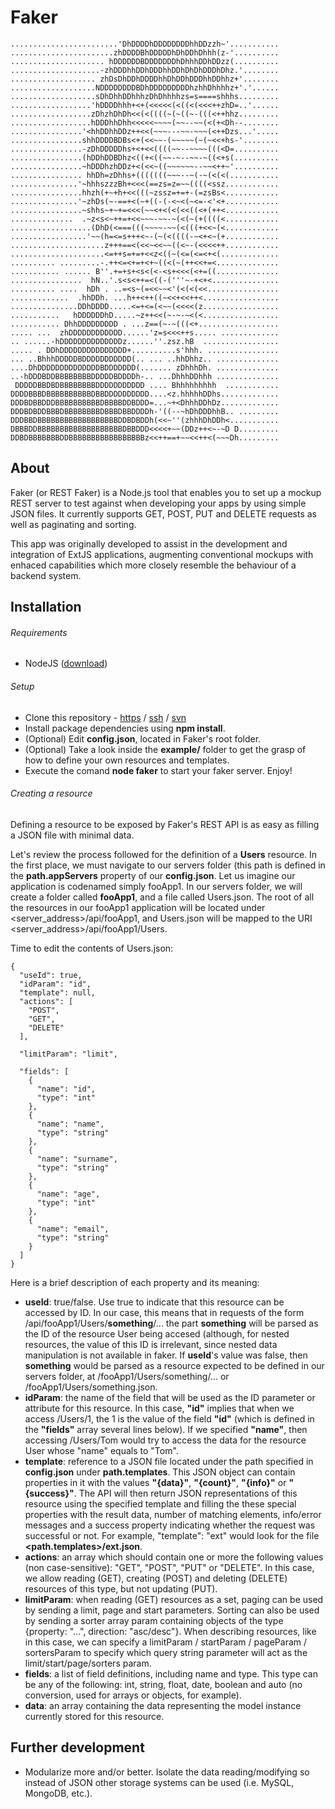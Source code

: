 # Faker
```
........................'DhDDDDhDDDDDDDDhhDDzzh~'...........
.......................zhDDDDBhDDDDDhDhDDhDhhh(z-'..........
..................... hDDDDDDBDDDDDDDhDhhhDDhDDzz(..........
....................-zhDDDhhDDhDDDhhDDhDhDhDDDhDhz.'........
................... zhDsDhDDhDDDDhhDhDDhDDDhhDDhhz+'........
...................NDDDDDDDDBDhDDDDDDDDDhzhhDhhhhz+'.'......
...................sDhDhhDDhhhzDhDhhhhzs=s====shhhs.........
..................'hDDDDhhh+<+(<<<<<(<((<(<<<++zhD=..'......
..................zDhzhDhDh<<(<((((~(~((~-(((<++hhz.........
..................hDDDhhDhh<<<<<~~~~(~~--~~(<(+<Dh--........
................'<hhDDhhDDz++<<(~~~---~~-~~~(<++Dzs...'.....
................shhDDDDBDBs<+(<<~~-(~~~~~(~(~<<+hs-'........
................-zDhDDDDDhs+<+<<((((~~--~~~~(((<D=..........
................(hDDhDDBDhz<((+<((~~-~--~~-~((<+s(..........
................~hDDDhzhDDz+<(<<~((~~~~~~--~~<++~'..........
................ hhDh=zDhhs+(((((((~~~--~(-~(<(<(...........
...............'~hhhszzzBh+<<<(==zs=z=~~((((<ssz............
................hhzh(+~+h+<<(((~zssz=+=+-(=zsBs<............
...............'~zhDs(~-==+<(~+((-(-<~<(~<=-<'<+............
................~shhs~+~+=<<<(~~<+<(<(<<((<+(++<............
..............  .~z<s<~++=+<<~~~-~~-~(<(~(+((((<............
..................(DhD(<===(((~~~~-~~(<(((+<<~(<............
.................'~~(h=<=s+++<~-(~(<((((-~<+<~(+............
.....................z+++==<(<<~<<~~((<~-(<<<<++............
.....................<=++s=+=+<<z<((~(<=(<=<+<(.............
.......... .........-.++<=<+=+<+~((<(~(++<<+=<..............
........... ...... B''.+=+s+<s<(<-<s+<<<(<+=((..............
................  hN..'.s<s<++=<((-('''~-+<+<...............
.......... ....  hDh . ..=<s~(=<<~~<'(<(<(<<................
.............  .hhDDh. ...h++<++((~<<+<<++<.................
...............DDhDDDD.....<=+<=(<~~(<<<<(z.................
...........   hDDDDDDhD.....~z++<<(~-~-~<(<.................
........... DhhDDDDDDDDD . ...z==(~-~(((<+..................
..... ...  zhDDDDDDDDDDDD......'z=s<<<++s..... .............
.. ......-hDDDDDDDDDDDDDDz......''.zsz.hB  .................
..... . DDhDDDDDDDDDDDDDDD+..........s'hhh. ................
... ..BhhhDDDDDBDDDDDDDDDDD(.. ... ..hhDhhz.. ..............
....DhDDDDDDDDDDDDDDBDDDDDDD(....... zDhhhDh. ..............
..-hDDDBDDBBBBBBBBDDDDDBDDDDh-.. ...DhhhDDhhh ..............
 DDDDDBBDBDBBBBBBBBDDDDDDDDDDD .... Bhhhhhhhhh  ............
DDDDBBBDBBBBBBBBBBDBBDDDDDDDDDD....<z.hhhhhDDhs.............
DDDBDBBDDDBBBBBBBBBBDBBBBDDBDDD=...~+<DhhhDDhDz.............
DDDBDBDDBBBDBBBBBBBBDBBBDBBDDDDh-'((--~hDhDDDhhB.. .........
DDDBBDBBBBBBBBBBBBBBBBBBDDBDBDDh(<<~''(zhhhDhDDh<...........
DBBBDDBBBBBBBBBBBBBBBBBBBDBBDDD<<<<+~~(DDz++<~-~D D.........
DDBDBBBBBBBDDBBBBBBBBBBBBBBBBBz<<++==+~~<<++<(~~~Dh.........

```

## About

Faker (or REST Faker) is a Node.js tool that enables you to set up a mockup REST server to test against when developing
your apps by using simple JSON files. It currently supports GET, POST, PUT and DELETE requests as well as paginating and
sorting.

This app was originally developed to assist in the development and integration of ExtJS applications, augmenting 
conventional mockups with enhaced capabilities which more closely resemble the behaviour of a backend system.

## Installation

###### Requirements
* NodeJS ([download](https://nodejs.org/en/))
 
###### Setup
* Clone this repository - [https](https://github.com/jfconde/faker.git) / [ssh](git@github.com:jfconde/faker.git) / [svn](https://github.com/jfconde/faker)
* Install package dependencies using __npm install__.
* (Optional) Edit __config.json__, located in Faker's root folder.
* (Optional) Take a look inside the __example/__ folder to get the grasp of how to define your own resources and 
templates.
* Execute the comand __node faker__ to start your faker server. Enjoy!

###### Creating a resource
Defining a resource to be exposed by Faker's REST API is as easy as filling a JSON file with minimal data.

Let's review the process followed for the definition of a __Users__ resource. In the first place, we must navigate to
our servers folder (this path is defined in the __path.appServers__ property of our __config.json__. Let us imagine our
application is codenamed simply fooApp1. In our servers folder, we will create a folder called __fooApp1__, and a file
called Users.json. The root of all the resources in our fooApp1 application will be located under 
<server_address>/api/fooApp1, and Users.json will be mapped to the URI <server_address>/api/fooApp1/Users. 

Time to edit the contents of Users.json:

```
{
  "useId": true,
  "idParam": "id",
  "template": null,
  "actions": [
    "POST",
    "GET",
    "DELETE"
  ],

  "limitParam": "limit",

  "fields": [
    {
      "name": "id",
      "type": "int"
    },
    {
      "name": "name",
      "type": "string"
    },
    {
      "name": "surname",
      "type": "string"
    },
    {
      "name": "age",
      "type": "int"
    },
    {
      "name": "email",
      "type": "string"
    }
  ]
}
```

Here is a brief description of each property and its meaning:

* __useId__: true/false. Use true to indicate that this resource can be accessed by ID. In our case, this means that
in requests of the form /api/fooApp1/Users/__something__/... the part __something__ will be parsed as the ID of the
resource User being accesed (although, for nested resources, the value of this ID is irrelevant, since nested data 
manipulation is not available in faker. If __useId__'s value was false, then __something__ would be parsed as a resource
expected to be defined in our servers folder, at /fooApp1/Users/something/... or /fooApp1/Users/something.json.
* __idParam__: the name of the field that will be used as the ID parameter or attribute for this resource. In this case,
 __"id"__ implies that when we access /Users/1, the 1 is the value of the field __"id"__ (which is defined in the 
 __"fields"__ array several lines below). If we specified __"name"__, then accessing /Users/Tom would try to access the
data for the resource User whose "name" equals to "Tom".
* __template__: reference to a JSON file located under the path specified in __config.json__ under __path.templates__.
This JSON object can contain properties in it with the values __"{data}"__, __"{count}"__, __"{info}"__ or 
__"{success}"__. The API will then return JSON representations of this resource using the specified template and filling
the these special properties with the result data, number of matching elements, info/error messages and a success
property indicating whether the request was successful or not. For example, "template": "ext" would look for the file
__<path.templates>/ext.json__.
* __actions__: an array which should contain one or more the following values (non case-sensitive): "GET", "POST", "PUT"
or "DELETE". In this case, we allow reading (GET), creating (POST) and deleting (DELETE) resources of this type, but 
not updating (PUT).
* __limitParam__: when reading (GET) resources as a set, paging can be used by sending a limit, page and start 
parameters. Sorting can also be used by sending a sorter array param containing objects of the type {property: "...", 
direction: "asc/desc"}. When describing resources, like in this case, we can specify a limitParam / startParam /
pageParam / sortersParam to specify which query string parameter will act as the limit/start/page/sorters param.
* __fields__: a list of field definitions, including name and type. This type can be any of the following: int, string,
float, date, boolean and auto (no conversion, used for arrays or objects, for example).
* __data__: an array containing the data representing the model instance currently stored for this resource. 

## Further development
* Modularize more and/or better. Isolate the data reading/modifying so instead of JSON other storage systems can be
used (i.e. MySQL, MongoDB, etc.).